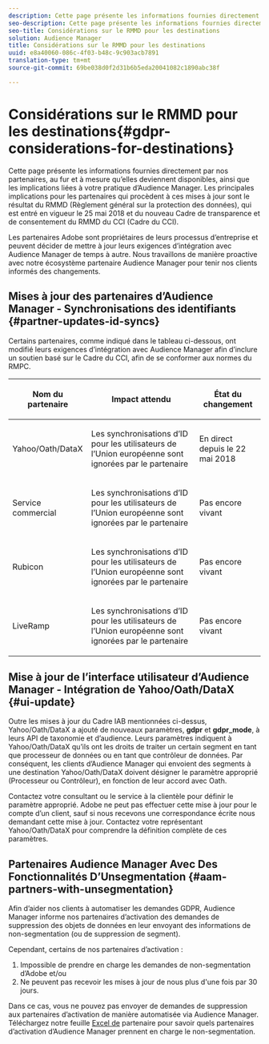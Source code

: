 ```yaml
---
description: Cette page présente les informations fournies directement par nos partenaires, au fur et à mesure qu’elles deviennent disponibles, ainsi que les implications liées à votre pratique d’Audience Manager. Les principales implications pour les partenaires qui procèdent à ces mises à jour sont le résultat du RMMD (Règlement général sur la protection des données), qui est entré en vigueur le 25 mai 2018 et du nouveau Cadre de transparence et de consentement du RMMD du CCI (Cadre du CCI).
seo-description: Cette page présente les informations fournies directement par nos partenaires, au fur et à mesure qu’elles deviennent disponibles, ainsi que les implications liées à votre pratique d’Audience Manager. Les principales implications pour les partenaires qui procèdent à ces mises à jour sont le résultat du RMMD (Règlement général sur la protection des données), qui est entré en vigueur le 25 mai 2018 et du nouveau Cadre de transparence et de consentement du RMMD du CCI (Cadre du CCI).
seo-title: Considérations sur le RMMD pour les destinations
solution: Audience Manager
title: Considérations sur le RMMD pour les destinations
uuid: e8a40060-086c-4f03-b48c-9c903acb7891
translation-type: tm+mt
source-git-commit: 69be038d0f2d31b6b5eda20041082c1890abc38f

---
```



# Considérations sur le RMMD pour les destinations{#gdpr-considerations-for-destinations}

Cette page présente les informations fournies directement par nos partenaires, au fur et à mesure qu’elles deviennent disponibles, ainsi que les implications liées à votre pratique d’Audience Manager. Les principales implications pour les partenaires qui procèdent à ces mises à jour sont le résultat du RMMD (Règlement général sur la protection des données), qui est entré en vigueur le 25 mai 2018 et du nouveau Cadre de transparence et de consentement du RMMD du CCI (Cadre du CCI).

Les partenaires Adobe sont propriétaires de leurs processus d’entreprise et peuvent décider de mettre à jour leurs exigences d’intégration avec Audience Manager de temps à autre. Nous travaillons de manière proactive avec notre écosystème partenaire Audience Manager pour tenir nos clients informés des changements.

## Mises à jour des partenaires d’Audience Manager - Synchronisations des identifiants {#partner-updates-id-syncs}

Certains partenaires, comme indiqué dans le tableau ci-dessous, ont modifié leurs exigences d’intégration avec Audience Manager afin d’inclure un soutien basé sur le Cadre du CCI, afin de se conformer aux normes du RMPC.

<table id="table_335A470D4F10434E9CF587089FB54B0C"> 
 <thead> 
  <tr> 
   <th colname="col1" class="entry"> <p>Nom du partenaire </p> </th> 
   <th colname="col2" class="entry"> <p>Impact attendu </p> </th> 
   <th colname="col3" class="entry"> <p>État du changement </p> </th> 
  </tr>
 </thead>
 <tbody> 
  <tr> 
   <td colname="col1"> <p>Yahoo/Oath/DataX </p> </td> 
   <td colname="col2"> <p>Les synchronisations d’ID pour les utilisateurs de l’Union européenne sont ignorées par le partenaire </p> </td> 
   <td colname="col3"> <p>En direct depuis le 22 mai 2018 </p> </td> 
  </tr> 
  <tr> 
   <td colname="col1"> <p>Service commercial </p> </td> 
   <td colname="col2"> <p>Les synchronisations d’ID pour les utilisateurs de l’Union européenne sont ignorées par le partenaire </p> </td> 
   <td colname="col3"> <p>Pas encore vivant </p> </td> 
  </tr> 
  <tr> 
   <td colname="col1"> <p>Rubicon </p> </td> 
   <td colname="col2"> <p>Les synchronisations d’ID pour les utilisateurs de l’Union européenne sont ignorées par le partenaire </p> </td> 
   <td colname="col3"> <p>Pas encore vivant </p> </td> 
  </tr> 
  <tr> 
   <td colname="col1"> <p>LiveRamp </p> </td> 
   <td colname="col2"> <p>Les synchronisations d’ID pour les utilisateurs de l’Union européenne sont ignorées par le partenaire </p> </td> 
   <td colname="col3"> <p>Pas encore vivant </p> </td> 
  </tr> 
 </tbody> 
</table>

## Mise à jour de l’interface utilisateur d’Audience Manager - Intégration de Yahoo/Oath/DataX {#ui-update}

Outre les mises à jour du Cadre IAB mentionnées ci-dessus, Yahoo/Oath/DataX a ajouté de nouveaux paramètres, **gdpr** et **gdpr_mode**, à leurs API de taxonomie et d’audience. Leurs paramètres indiquent à Yahoo/Oath/DataX qu’ils ont les droits de traiter un certain segment en tant que processeur de données ou en tant que contrôleur de données. Par conséquent, les clients d’Audience Manager qui envoient des segments à une destination Yahoo/Oath/DataX doivent désigner le paramètre approprié (Processeur ou Contrôleur), en fonction de leur accord avec Oath.

Contactez votre consultant ou le service à la clientèle pour définir le paramètre approprié. Adobe ne peut pas effectuer cette mise à jour pour le compte d’un client, sauf si nous recevons une correspondance écrite nous demandant cette mise à jour. Contactez votre représentant Yahoo/Oath/DataX pour comprendre la définition complète de ces paramètres.

## Partenaires Audience Manager Avec Des Fonctionnalités D’Unsegmentation {#aam-partners-with-unsegmentation}

Afin d’aider nos clients à automatiser les demandes GDPR, Audience Manager informe nos partenaires d’activation des demandes de suppression des objets de données en leur envoyant des informations de non-segmentation (ou de suppression de segment).

Cependant, certains de nos partenaires d’activation :

1. Impossible de prendre en charge les demandes de non-segmentation d’Adobe et/ou
1. Ne peuvent pas recevoir les mises à jour de nous plus d'une fois par 30 jours.

Dans ce cas, vous ne pouvez pas envoyer de demandes de suppression aux partenaires d’activation de manière automatisée via Audience Manager. Téléchargez notre feuille [Excel de](/help/using/overview/aam-gdpr/assets/AAM-Partners-July2019.xlsx) partenaire pour savoir quels partenaires d’activation d’Audience Manager prennent en charge le non-segmentation.
